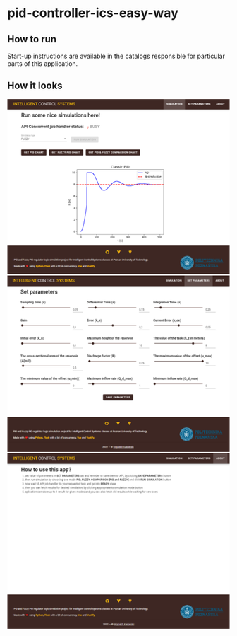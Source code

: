 # pid-controller-ics-easy-way

## How to run
Start-up instructions are available in the catalogs responsible for particular parts of this application.

## How it looks

![Dashboard](https://github.com/SuddenlyPineapple/pid-controller-ics-easy-way/blob/master/screenshots/simulation_view.png?raw=true "Dashboard")
![SetParameters](https://github.com/SuddenlyPineapple/pid-controller-ics-easy-way/blob/master/screenshots/set_parameters_view.png?raw=true "SetParameters")
![About](https://github.com/SuddenlyPineapple/pid-controller-ics-easy-way/blob/master/screenshots/about_view.png?raw=true "About")
